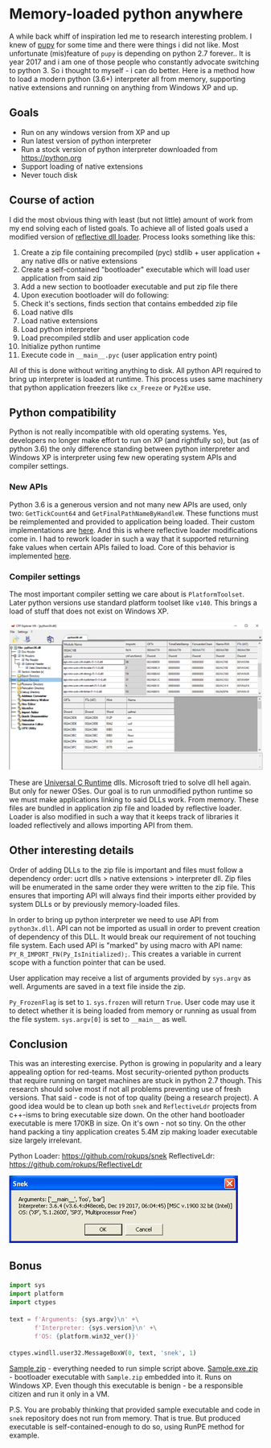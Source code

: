 Memory-loaded python anywhere
=============================

A while back whiff of inspiration led me to research interesting problem. I knew of [pupy](https://github.com/n1nj4sec/pupy/) for some time and there were things i did not like. Most unfortunate (mis)feature of `pupy` is depending on python 2.7 forever.. It is year 2017 and i am one of those people who constantly advocate switching to python 3. So i thought to myself - i can do better. Here is a method how to load a modern python (3.6+) interpreter all from memory, supporting native extensions and running on anything from Windows XP and up.

## Goals

* Run on any windows version from XP and up
* Run latest version of python interpreter
* Run a stock version of python interpreter downloaded from https://python.org
* Support loading of native extensions
* Never touch disk

## Course of action

I did the most obvious thing with least (but not little) amount of work from my end solving each of listed goals. To achieve all of listed goals used a modified version of [reflective dll loader](https://github.com/stephenfewer/ReflectiveDLLInjection). Process looks something like this:

1. Create a zip file containing precompiled (pyc) stdlib + user application + any native dlls or native extensions
2. Create a self-contained  "bootloader" executable which will load user application from said zip
3. Add a new section to bootloader executable and put zip file there
4. Upon execution bootloader will do following:
  1. Check it's sections, finds section that contains embedded zip file
  2. Load native dlls
  3. Load native extensions
  4. Load python interpreter
  5. Load precompiled stdlib and user application code
  6. Initialize python runtime
  7. Execute code in `__main__.pyc` (user application entry point)

All of this is done without writing anything to disk. All python API required to bring up interpreter is loaded at runtime. This process uses same machinery that python application freezers like `cx_Freeze` or `Py2Exe` use.

## Python compatibility

Python is not really incompatible with old operating systems. Yes, developers no longer make effort to run on XP (and rightfully so), but (as of python 3.6) the only difference standing between python interpreter and Windows XP is interpreter using few new operating system APIs and compiler settings.

### New APIs

Python 3.6 is a generous version and not many new APIs are used, only two: `GetTickCount64` and `GetFinalPathNameByHandleW`. These functions must be reimplemented and provided to application being loaded. Their custom implementations are [here](https://github.com/rokups/snek/blob/master/win32/winxp.c). And this is where reflective loader modifications come in. I had to rework loader in such a way that it supported returning fake values when certain APIs failed to load. Core of this behavior is implemented [here](https://github.com/rokups/ReflectiveLdr/blob/master/ReflectiveLdr.cpp#L741-L804).

### Compiler settings

The most important compiler setting we care about is `PlatformToolset`. Later python versions use standard platform toolset like `v140`. This brings a load of stuff that does not exist on Windows XP.

![](uploads/memory-loaded-python-anywhere/ucrt.png)

These are [Universal C Runtime](https://blogs.msdn.microsoft.com/vcblog/2015/03/03/introducing-the-universal-crt/) dlls. Microsoft tried to solve dll hell again. But only for newer OSes. Our goal is to run unmodified python runtime so we must make applications linking to said DLLs work. From memory. These files are bundled in application zip file and loaded by reflective loader. Loader is also modified in such a way that it keeps track of libraries it loaded reflectively and allows importing API from them.

## Other interesting details

Order of adding DLLs to the zip file is important and files must follow a dependency order: ucrt dlls > native extensions > interpreter dll. Zip files will be enumerated in the same order they were written to the zip file. This ensures that importing API will always find their imports either provided by system DLLs or by previously memory-loaded files.

In order to bring up python interpreter we need to use API from `python3x.dll`. API can not be imported as usuall in order to prevent creation of dependency of this DLL. It would break our requirement of not touching file system. Each used API is "marked" by using macro with API name: `PY_R_IMPORT_FN(Py_IsInitialized);`. This creates a variable in current scope with a function pointer that can be used.

User application may receive a list of arguments provided by `sys.argv` as well. Arguments are saved in a text file inside the zip.

`Py_FrozenFlag` is set to `1`. `sys.frozen` will return `True`. User code may use it to detect whether it is being loaded from memory or running as usual from the file system. `sys.argv[0]` is set to `__main__` as well.

## Conclusion

This was an interesting exercise. Python is growing in popularity and a leary appealing option for red-teams. Most security-oriented python products that require running on target machines are stuck in python 2.7 though. This research should solve most if not all problems preventing use of fresh versions. That said - code is not of top quality (being a research project). A good idea would be to clean up both `snek` and `ReflectiveLdr` projects from c++-isms to bring executable size down. On the other hand bootloader executable is mere 170KB in size. On it's own - not so tiny. On the other hand packing a tiny application creates 5.4M zip making loader executable size largely irrelevant.

Python Loader: https://github.com/rokups/snek
ReflectiveLdr: https://github.com/rokups/ReflectiveLdr

![](uploads/memory-loaded-python-anywhere/snek.png)

## Bonus

```py
import sys
import platform
import ctypes

text = f'Arguments: {sys.argv}\n' +\
       f'Interpreter: {sys.version}\n' +\
       f'OS: {platform.win32_ver()}'

ctypes.windll.user32.MessageBoxW(0, text, 'snek', 1)
```

[Sample.zip](uploads/memory-loaded-python-anywhere/Sample.zip) - everything needed to run simple script above.
[Sample.exe.zip](uploads/memory-loaded-python-anywhere/Sample.exe.zip) - bootloader executable with `Sample.zip` embedded into it. Runs on Windows XP. Even though this executable is benign - be a responsible citizen and run it only in a VM.

P.S. You are probably thinking that provided sample executable and code in `snek` repository does not run from memory. That is true. But produced executable is self-contained-enough to do so, using RunPE method for example.
